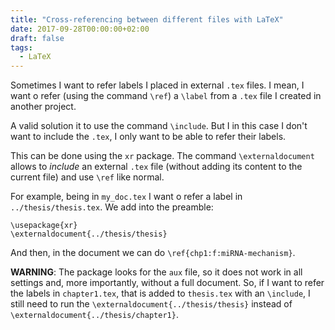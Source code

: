 ```yaml
---
title: "Cross-referencing between different files with LaTeX"
date: 2017-09-28T00:00:00+02:00
draft: false
tags:
  - LaTeX
---
```


Sometimes I want to refer labels I placed in external `.tex` files. I mean, I want o refer  (using the command `\ref`) a `\label` from  a `.tex` file I created in another project.

A valid solution it to use the command `\include`. But I in this case I don't want to include the `.tex`, I only want to be able to refer their labels.

This can be done using the `xr` package. The command `\externaldocument` allows to _include_ an external `.tex` file (without adding its content to the current file) and use `\ref` like normal.

For example, being in `my_doc.tex` I want o refer a label in `../thesis/thesis.tex`. We add into the preamble:

```
\usepackage{xr}
\externaldocument{../thesis/thesis}
```

And then, in the document we can do `\ref{chp1:f:miRNA-mechanism}`.

__WARNING__: The package looks for the `aux` file, so it does not work in all settings and, more importantly, without a full document. So, if I want to refer the labels in `chapter1.tex`, that is added to `thesis.tex` with an `\include`, I still need to run the `\externaldocument{../thesis/thesis}` instead of `\externaldocument{../thesis/chapter1}`.

